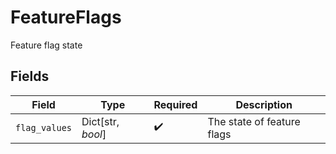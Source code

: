 # FeatureFlags

Feature flag state


## Fields

| Field                      | Type                       | Required                   | Description                |
| -------------------------- | -------------------------- | -------------------------- | -------------------------- |
| `flag_values`              | Dict[str, *bool*]          | :heavy_check_mark:         | The state of feature flags |